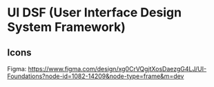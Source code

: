 
UI DSF (User Interface Design System Framework)
================================================================


## Icons
Figma: https://www.figma.com/design/xg0CrVQgjtXosDaezgG4LJ/UI-Foundations?node-id=1082-14209&node-type=frame&m=dev
